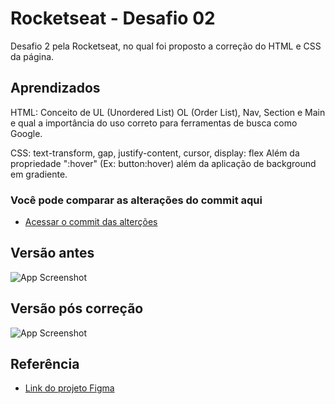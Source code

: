 
# Rocketseat - Desafio 02

Desafio 2 pela Rocketseat, no qual foi proposto a correção do HTML e CSS da página.

## Aprendizados

HTML: Conceito de UL (Unordered List) OL (Order List), Nav, Section e Main e qual a importância do uso correto para ferramentas de busca como Google.

CSS: text-transform, gap, justify-content, cursor, display: flex
Além da propriedade ":hover" (Ex: button:hover) além da aplicação de background em gradiente.


### Você pode comparar as alterações do commit aqui
- [Acessar o commit das alterções](https://github.com/abnersiqueira/rocketseat_desafio02/commit/42255bfe96fbab92174c694dcf049a33d1aa20de)

## Versão antes

![App Screenshot](https://i.imgur.com/v4ko9Mp.png)
## Versão pós correção

![App Screenshot](https://i.imgur.com/3Zl3IZl.png)

## Referência

 - [Link do projeto Figma](https://www.figma.com/file/rkDOHGPwwFtBNqEdHSuQPd/Projeto-02---Explorer?node-id=0%3A1&t=NwnyI0wjVV6i3JVe-0)
